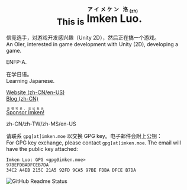 <div align="center">
  
# <sub>This is</sub> <ruby>Imken Luo<rt>アイメケン 洛<sub>(zh)</sub></rt></ruby>.

</div>

信竞选手，对游戏开发感兴趣（Unity 2D），然后正在搞一个游戏。\
An OIer, interested in game development with Unity (2D), developing a game.

ENFP-A.

在学日语。\
Learning Japanese.


[Website (zh-CN/en-US)](https://imken.moe/)\
[Blog (zh-CN)](https://blog.immccn123.xyz/)

[<ruby>Sponsor Imken!<rt>我很可爱，请给我钱</rt></ruby>](https://sponsor.imken.moe/)

zh-CN/zh-TW/zh-MS/en-US

请联系 `gpg[at]imken.moe` 以交换 GPG key。电子邮件会附上公钥：\
For GPG key exchange, please contact `gpg[at]imken.moe`. The email will have the public key attached:
```
Imken Luo: GPG <gpg@imken.moe>
97BEFDBADFCEB7DA
34C2 A4EB 215C 21A5 92FD 9CA5 97BE FDBA DFCE B7DA
```

![GitHub Readme Status](https://github-readme-stats.vercel.app/api?show_icons=true&username=immccn123&theme=light)
